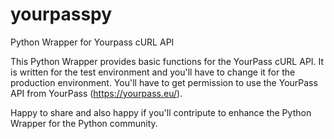 # yourpasspy
Python Wrapper for Yourpass cURL API

This Python Wrapper provides basic functions for the YourPass cURL API.
It is written for the test environment and you'll have to change it for the production environment.
You'll have to get permission to use the YourPass API from YourPass (https://yourpass.eu/).

Happy to share and also happy if you'll contripute to enhance the Python Wrapper for the Python community.
